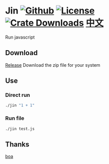 # Jin [![Github]][Repo] [![License]][Repo] [![Crate Downloads]][Release] [中文](README.md)

[Repo]: https://github.com/Borber/Jin
[Github]: https://img.shields.io/badge/github-Borber/Jin-8da0cb.svg?style=for-the-badge&logo=github
[Crate Downloads]: https://img.shields.io/github/downloads/Borber/Jin/total.svg?style=for-the-badge&color=82E0AA&logo=github
[Release]: https://github.com/Borber/Jin/releases/latest
[License]: https://img.shields.io/github/license/borber/Jin?color=%2398cbed&logo=rust&style=for-the-badge

Run javascript

## Download

[Release](https://github.com/Borber/Jin/releases/latest) Download the zip file for your system

## Use

### Direct run

```bash
./jin "1 + 1"
```

### Run file

```bash
./jin test.js
```

## Thanks

[boa](https://github.com/boa-dev/boa)
